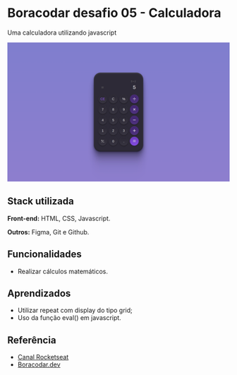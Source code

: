 # Boracodar desafio 05 - Calculadora

Uma calculadora utilizando javascript

![App Screenshot](./.github/preview.png)

## Stack utilizada

**Front-end:** HTML, CSS, Javascript.

**Outros:** Figma, Git e Github.

## Funcionalidades

- Realizar cálculos matemáticos.

## Aprendizados

- Utilizar repeat com display do tipo grid;
- Uso da função eval() em javascript.

## Referência

- [Canal Rocketseat](https://www.youtube.com/rocketseat)
- [Boracodar.dev](https://www.rocketseat.com.br/boracodar)
